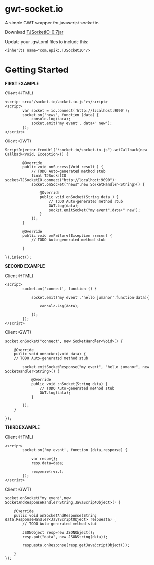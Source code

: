 gwt-socket.io
==============
A simple GWT wrapper for javascript socket.io

Download [TJSocketIO-0.7.jar](https://github.com/jumanor/gwt_socket.io/releases/download/v0.7/TJSocketIO-0.7.jar)

Update your .gwt.xml files to include this:

    <inherits name="com.epiko.TJSocketIO"/>

Getting Started
===============
**FIRST EXAMPLE**

Client (HTML)

    <script src="/socket.io/socket.io.js"></script>
    <script>
            var socket = io.connect('http://localhost:9090');
            socket.on('news', function (data) {
                console.log(data);
                socket.emit('my event', data+' new');
            });
    </script>

Client (GWT)    
    
    ScriptInjector.fromUrl("/socket.io/socket.io.js").setCallback(new Callback<Void, Exception>() {

			@Override
			public void onSuccess(Void result ) {
				// TODO Auto-generated method stub
				final TJSocketIO socket=TJSocketIO.connect("http://localhost:9090");
                socket.onSocket("news",new SocketHandler<String>() {

					@Override
					public void onSocket(String data ) {
						// TODO Auto-generated method stub
						GWT.log(data);
						socket.emitSocket("my event",data+" new");
					}
				});
			}

			@Override
			public void onFailure(Exception reason) {
				// TODO Auto-generated method stub
				
			}
			
	}).inject();
 
**SECOND EXAMPLE**

Client (HTML)

    <script>
            socket.on('connect', function () {
               
                socket.emit('my event','hello jumanor',function(data){
                    
                    console.log(data);
                    
                });
            });
    </script>

Client (GWT)    

    socket.onSocket("connect", new SocketHandler<Void>() {

		@Override
		public void onSocket(Void data) {
		// TODO Auto-generated method stub
						
			socket.emitSocketResponse("my event", "hello jumanor", new SocketHandler<String>() {

                @Override
                public void onSocket(String data) {
                    // TODO Auto-generated method stub
                    GWT.log(data);                    
                }
							
			});
	    }
					
	});
    
**THIRD EXAMPLE**

Client (HTML)

    <script>
            socket.on('my event', function (data,response) {
               
                var resp={};
                resp.data=data;
                
                response(resp);
            });
    </script>

Client (GWT)

    socket.onSocket("my event",new SocketAndResponseHandler<String,JavaScriptObject>() {

		@Override
		public void onSocketAndResponse(String data,ResponseHandler<JavaScriptObject> respuesta) {
			// TODO Auto-generated method stub
						
			JSONObject resp=new JSONObject();
			resp.put("data", new JSONString(data));
						
			respuesta.onResponse(resp.getJavaScriptObject());
						
		}
    });

